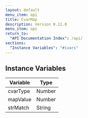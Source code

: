 ```yaml
---
layout: default
menu_item: api
title: CvarMap
description: Version 0.11.0
menu_item: api
return_to:
  "API Documentation Index": /api/
sections:
  "Instance Variables": "#ivars"
---
```


## <a name="ivars"></a>Instance Variables

| Variable | Type |
| --- | --- |
| <a name="cvarType"></a>cvarType | Number |
| <a name="mapValue"></a>mapValue | Number |
| <a name="strMatch"></a>strMatch | String |

